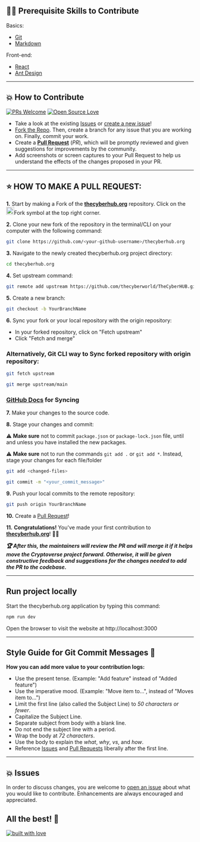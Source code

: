 ## 👨‍💻 Prerequisite Skills to Contribute

Basics:

-   [Git](https://git-scm.com/)
-   [Markdown](https://www.markdownguide.org/basic-syntax/)

Front-end:

-   [React](https://reactjs.org/)
-   [Ant Design](https://ant.design/)

---

## 💥 How to Contribute

[![PRs Welcome](https://img.shields.io/badge/PRs-welcome-brightgreen.svg?style=flat-square)](https://github.com/thecyberworld/TheCyberHUB/pulls)
[![Open Source Love](https://badges.frapsoft.com/os/v1/open-source.png?v=103)](https://github.com/thecyberworld/)

-   Take a look at the existing [Issues](https://github.com/thecyberworld/TheCyberHUB/issues) or [create a new issue](https://github.com/thecyberworld/TheCyberHUB/issues/new/choose)!
-   [Fork the Repo](https://github.com/thecyberworld/TheCyberHUB/fork). Then, create a branch for any issue that you are working on. Finally, commit your work.
-   Create a **[Pull Request](https://github.com/thecyberworld/TheCyberHUB/compare)** (_PR_), which will be promptly reviewed and given suggestions for improvements by the community.
-   Add screenshots or screen captures to your Pull Request to help us understand the effects of the changes proposed in your PR.

---

## ⭐ HOW TO MAKE A PULL REQUEST:

**1.** Start by making a Fork of the [**thecyberhub.org**](https://github.com/thecyberworld/TheCyberHUB) repository. Click on the <a href="https://github.com/thecyberworld/TheCyberHUB/fork"><img src="https://i.imgur.com/G4z1kEe.png" height="21" width="21"></a>Fork symbol at the top right corner.

**2.** Clone your new fork of the repository in the terminal/CLI on your computer with the following command:

```bash
git clone https://github.com/<your-github-username>/thecyberhub.org
```

**3.** Navigate to the newly created thecyberhub.org project directory:

```bash
cd thecyberhub.org
```

**4.** Set upstream command:

```bash
git remote add upstream https://github.com/thecyberworld/TheCyberHUB.git
```

**5.** Create a new branch:

```bash
git checkout -b YourBranchName
```

**6.** Sync your fork or your local repository with the origin repository:

-   In your forked repository, click on "Fetch upstream"
-   Click "Fetch and merge"

### Alternatively, Git CLI way to Sync forked repository with origin repository:

```bash
git fetch upstream
```

```bash
git merge upstream/main
```

### [GitHub Docs](https://docs.github.com/en/github/collaborating-with-pull-requests/addressing-merge-conflicts/resolving-a-merge-conflict-on-github) for Syncing

**7.** Make your changes to the source code.

**8.** Stage your changes and commit:

⚠️ **Make sure** not to commit `package.json` or `package-lock.json` file, until and unless you have installed the new packages.

⚠️ **Make sure** not to run the commands `git add .` or `git add *`. Instead, stage your changes for each file/folder

```bash
git add <changed-files>
```

```bash
git commit -m "<your_commit_message>"
```

**9.** Push your local commits to the remote repository:

```bash
git push origin YourBranchName
```

**10.** Create a [Pull Request](https://help.github.com/en/github/collaborating-with-issues-and-pull-requests/creating-a-pull-request)!

**11.** **Congratulations!** You've made your first contribution to [**thecyberhub.org**](https://github.com/thecyberworld/TheCyberHUB/graphs/contributors)! 🙌🏼

**_:trophy: After this, the maintainers will review the PR and will merge it if it helps move the Cryptoverse project forward. Otherwise, it will be given constructive feedback and suggestions for the changes needed to add the PR to the codebase._**

---

## Run project locally

Start the thecyberhub.org application by typing this command:

```bash
npm run dev
```

Open the browser to visit the website at http://localhost:3000

---

## Style Guide for Git Commit Messages :memo:

**How you can add more value to your contribution logs:**

-   Use the present tense. (Example: "Add feature" instead of "Added feature")
-   Use the imperative mood. (Example: "Move item to...", instead of "Moves item to...")
-   Limit the first line (also called the Subject Line) to _50 characters or fewer_.
-   Capitalize the Subject Line.
-   Separate subject from body with a blank line.
-   Do not end the subject line with a period.
-   Wrap the body at _72 characters_.
-   Use the body to explain the _what_, _why_, _vs_, and _how_.
-   Reference [Issues](https://github.com/thecyberworld/TheCyberHUB/issues) and [Pull Requests](https://github.com/thecyberworld/TheCyberHUB/pulls) liberally after the first line.

---

## 💥 Issues

In order to discuss changes, you are welcome to [open an issue](https://github.com/thecyberworld/TheCyberHUB/issues/new/choose) about what you would like to contribute. Enhancements are always encouraged and appreciated.

## All the best! 🥇

[![built with love](https://forthebadge.com/images/badges/built-with-love.svg)](https://thecyberhub.org)
